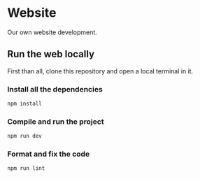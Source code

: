 # Website
Our own website development.

## Run the web locally
First than all, clone this repository and open a local terminal in it.

### Install all the dependencies
```sh
npm install
```

### Compile and run the project

```sh
npm run dev
```
### Format and fix the code

```sh
npm run lint
```